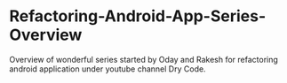 # Refactoring-Android-App-Series-Overview
Overview of wonderful series started by Oday and Rakesh for refactoring android application under youtube channel Dry Code.
